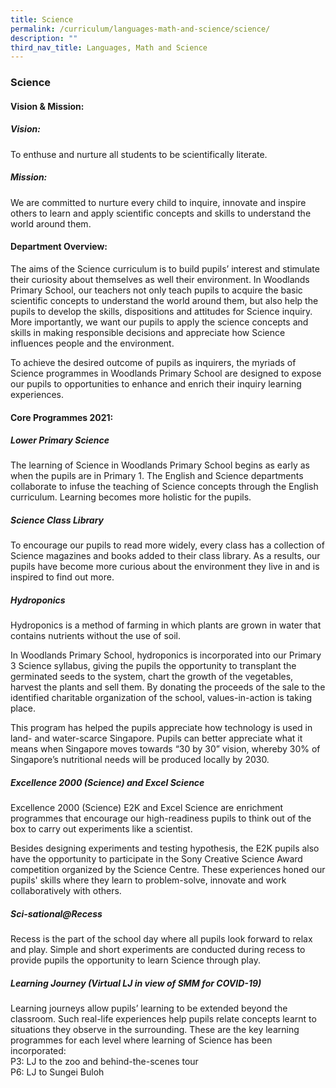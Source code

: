 ```yaml
---
title: Science
permalink: /curriculum/languages-math-and-science/science/
description: ""
third_nav_title: Languages, Math and Science
---
```

### **Science**
#### **Vision & Mission:**
##### **Vision:**
To enthuse and nurture all students to be scientifically literate.

##### **Mission:**
We are committed to nurture every child to inquire, innovate and inspire others to learn and apply scientific concepts and skills to understand the world around them.

#### **Department Overview:**
The aims of the Science curriculum is to build pupils’ interest and stimulate their curiosity about themselves as well their environment. In Woodlands Primary School, our teachers not only teach pupils to acquire the basic scientific concepts to understand the world around them, but also help the pupils to develop the skills, dispositions and attitudes for Science inquiry. More importantly, we want our pupils to apply the science concepts and skills in making responsible decisions and appreciate how Science influences people and the environment.

To achieve the desired outcome of pupils as inquirers, the myriads of Science programmes in Woodlands Primary School are designed to expose our pupils to opportunities to enhance and enrich their inquiry learning experiences.

#### **Core Programmes 2021:**
##### **Lower Primary Science**
The learning of Science in Woodlands Primary School begins as early as when the pupils are in Primary 1. The English and Science departments collaborate to infuse the teaching of Science concepts through the English curriculum. Learning becomes more holistic for the pupils.

##### **Science Class Library**
To encourage our pupils to read more widely, every class has a collection of Science magazines and books added to their class library. As a results, our pupils have become more curious about the environment they live in and is inspired to find out more.

##### **Hydroponics**
Hydroponics is a method of farming in which plants are grown in water that contains nutrients without the use of soil.

In Woodlands Primary School, hydroponics is incorporated into our Primary 3 Science syllabus, giving the pupils the opportunity to transplant the germinated seeds to the system, chart the growth of the vegetables, harvest the plants and sell them. By donating the proceeds of the sale to the identified charitable organization of the school, values-in-action is taking place.

This program has helped the pupils appreciate how technology is used in land- and water-scarce Singapore. Pupils can better appreciate what it means when Singapore moves towards “30 by 30” vision, whereby 30% of Singapore’s nutritional needs will be produced locally by 2030.

##### **Excellence 2000 (Science) and Excel Science**
Excellence 2000 (Science) E2K and Excel Science are enrichment programmes that encourage our high-readiness pupils to think out of the box to carry out experiments like a scientist.

Besides designing experiments and testing hypothesis, the E2K pupils also have the opportunity to participate in the Sony Creative Science Award competition organized by the Science Centre. These experiences honed our pupils' skills where they learn to problem-solve, innovate and work collaboratively with others.

##### **Sci-sational@Recess**
Recess is the part of the school day where all pupils look forward to relax and play. Simple and short experiments are conducted during recess to provide pupils the opportunity to learn Science through play.

##### **Learning Journey (Virtual LJ in view of SMM for COVID-19)**
Learning journeys allow pupils’ learning to be extended beyond the classroom. Such real-life experiences help pupils relate concepts learnt to situations they observe in the surrounding. These are the key learning programmes for each level where learning of Science has been incorporated:<br>
P3: LJ to the zoo and behind-the-scenes tour<br>
P6: LJ to Sungei Buloh